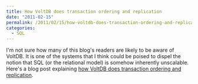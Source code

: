 ```yaml
---
title: How VoltDB does transaction ordering and replication
date: "2011-02-15"
permalink: /2011/02/15/how-voltdb-does-transaction-ordering-and-replication/
categories:
  - SQL
---
```

I'm not sure how many of this blog's readers are likely to be aware of VoltDB. It is one of the systems that I think could be poised to dispel the notion that SQL (or the relational model) is somehow inherently unscalable. Here's a blog post explaining [how VoltDB does transaction ordering and replication][1].

 [1]: http://voltdb.com/blog/transaction-ordering-and-replication

